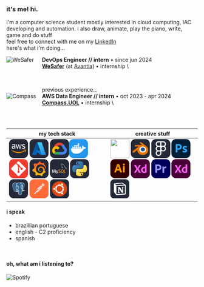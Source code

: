
 
### it's me! hi.
i'm a computer science student mostly interested in cloud computing, IAC developing and automation. i also draw, animate, play the piano, write, game and do stuff  
feel free to connect with me on my [LinkedIn](https://www.linkedin.com/in/alineara/)  
here's what i'm doing...


[<img align="left" height="94px" width="94px" alt="WeSafer" src="https://github.com/aline-exe/aline-exe/assets/132860472/44297bf6-ea32-4d0a-80f5-1321f8cb37ec"/>](https://wesafer.com)
**DevOps Engineer // intern** • since jun 2024 \
[**WeSafer**](https://wesafer.com) (at [Avantia](https://www.avantia.com.br)) • internship \

<br>

previous experience...  
[<img align="left" height="94px" width="94px" alt="Compass" src="https://media.licdn.com/dms/image/C4E22AQGeOInu0o1uZQ/feedshare-shrink_800/0/1636143287890?e=2147483647&v=beta&t=pA7d85Ab46qbZFNaOZj7DWUz5gJ6fwBNZzqlPWEe3Is"/>](https://compass.uol/en/home/)
**AWS Data Engineer // intern** • oct 2023 - apr 2024 \
[**Compass.UOL**](https://compass.uol/en/home/) • internship \  


<br/>  
  
| my tech stack | creative stuff
| ------------- | -------------- |
| <img height="50px" width="50px" src="https://raw.githubusercontent.com/tandpfun/skill-icons/65dea6c4eaca7da319e552c09f4cf5a9a8dab2c8/icons/AWS-Dark.svg"> <img height="50px" width="50px" src="https://raw.githubusercontent.com/tandpfun/skill-icons/65dea6c4eaca7da319e552c09f4cf5a9a8dab2c8/icons/Azure-Dark.svg"> <img height="50px" width="50px" src="https://raw.githubusercontent.com/tandpfun/skill-icons/65dea6c4eaca7da319e552c09f4cf5a9a8dab2c8/icons/GCP-Dark.svg"><img height="50px" width="50px" src="https://raw.githubusercontent.com/tandpfun/skill-icons/65dea6c4eaca7da319e552c09f4cf5a9a8dab2c8/icons/Docker.svg"> <img height="50px" width="50px" src="https://raw.githubusercontent.com/tandpfun/skill-icons/65dea6c4eaca7da319e552c09f4cf5a9a8dab2c8/icons/Git.svg"> <img height="50px" width="50px" src="https://raw.githubusercontent.com/tandpfun/skill-icons/65dea6c4eaca7da319e552c09f4cf5a9a8dab2c8/icons/Grafana-Dark.svg"> <img height="50px" width="50px" src="https://raw.githubusercontent.com/tandpfun/skill-icons/65dea6c4eaca7da319e552c09f4cf5a9a8dab2c8/icons/MySQL-Dark.svg"> <img height="50px" width="50px" src="https://raw.githubusercontent.com/tandpfun/skill-icons/65dea6c4eaca7da319e552c09f4cf5a9a8dab2c8/icons/Python-Dark.svg"> <img height="50px" width="50px" src="https://raw.githubusercontent.com/tandpfun/skill-icons/65dea6c4eaca7da319e552c09f4cf5a9a8dab2c8/icons/PostgreSQL-Dark.svg"> <img height="50px" width="50px" src="https://raw.githubusercontent.com/tandpfun/skill-icons/65dea6c4eaca7da319e552c09f4cf5a9a8dab2c8/icons/Postman.svg"> <img height="50px" width="50px" src="https://raw.githubusercontent.com/tandpfun/skill-icons/65dea6c4eaca7da319e552c09f4cf5a9a8dab2c8/icons/Ubuntu-Dark.svg"> |  <img height="50px" width="50px" src="https://github.com/user-attachments/assets/f1c9a016-9519-4e72-b247-40c36d5116f4"> <img height="50px" width="50px" src="https://raw.githubusercontent.com/tandpfun/skill-icons/65dea6c4eaca7da319e552c09f4cf5a9a8dab2c8/icons/Blender-Dark.svg"> <img height="50px" width="50px" src="https://raw.githubusercontent.com/tandpfun/skill-icons/65dea6c4eaca7da319e552c09f4cf5a9a8dab2c8/icons/Figma-Dark.svg"> <img height="50px" width="50px" src="https://raw.githubusercontent.com/tandpfun/skill-icons/65dea6c4eaca7da319e552c09f4cf5a9a8dab2c8/icons/Photoshop.svg"> <img height="50px" width="50px" src="https://raw.githubusercontent.com/tandpfun/skill-icons/65dea6c4eaca7da319e552c09f4cf5a9a8dab2c8/icons/Illustrator.svg"> <img height="50px" width="50px" src="https://raw.githubusercontent.com/tandpfun/skill-icons/65dea6c4eaca7da319e552c09f4cf5a9a8dab2c8/icons/XD.svg"> <img height="50px" width="50px" src="https://raw.githubusercontent.com/tandpfun/skill-icons/65dea6c4eaca7da319e552c09f4cf5a9a8dab2c8/icons/Premiere.svg"> <img height="50px" width="50px" src="https://raw.githubusercontent.com/tandpfun/skill-icons/65dea6c4eaca7da319e552c09f4cf5a9a8dab2c8/icons/XD.svg"> <img height="50px" width="50px" src="https://raw.githubusercontent.com/tandpfun/skill-icons/65dea6c4eaca7da319e552c09f4cf5a9a8dab2c8/icons/Notion-Dark.svg">|


#### i speak  

* brazillian portuguese
* english - C2 proficiency
* spanish

<br>

#### oh, what am i listening to?


![Spotify](https://spotify-recently-played-readme.vercel.app/api?user=stellathewolfie)

